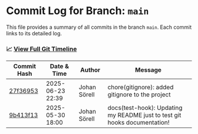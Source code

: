 # Commit Log for Branch: `main`

This file provides a summary of all commits in the branch `main`.
Each commit links to its detailed log.

### 📈 [View Full Git Timeline](./git_timeline_report.md)

| Commit Hash | Date & Time       | Author       | Message           |
|-------------|------------------|--------------|-------------------|
| [27f36953](./27f36953.md) | 2025-06-23 22:39 | Johan Sörell | chore(gitignore): added gitignore to the project |
| [9b413f13](./9b413f13.md) | 2025-05-30 18:00 | Johan Sörell | docs(test-hook): Updating my README just to test git hooks documentation! |
